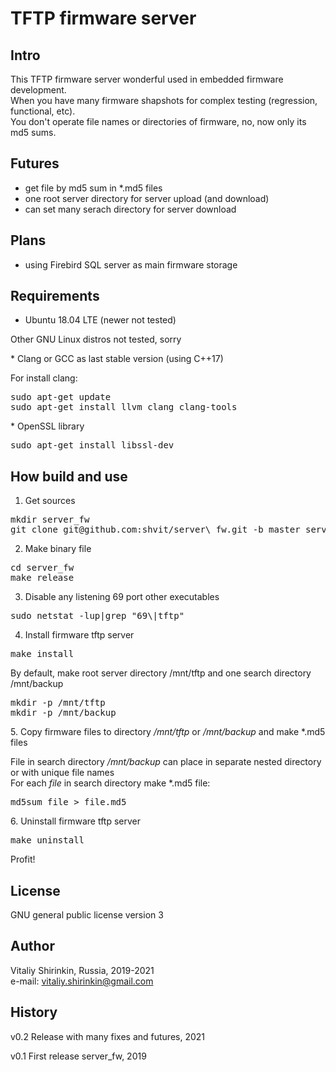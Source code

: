 # TFTP firmware server

## Intro

This TFTP firmware server wonderful used in embedded firmware development.<br>
When you have many firmware shapshots for complex testing (regression, functional, etc).<br>
You don't operate file names or directories of firmware, no, now only its md5 sums.

## Futures

* get file by md5 sum in *.md5 files
* one root server directory for server upload (and download)
* can set many serach directory for server download

## Plans

* using Firebird SQL server as main firmware storage

## Requirements

* Ubuntu 18.04 LTE (newer not tested)
<p>
Other GNU Linux distros not tested, sorry
</p>
* Clang or GCC as last stable version (using C++17)
<p>
For install clang:
</p>
<pre>
sudo apt-get update
sudo apt-get install llvm clang clang-tools
</pre>
* OpenSSL library
<pre>
sudo apt-get install libssl-dev
</pre>

## How build and use
1. Get sources 
<pre>
mkdir server_fw
git clone git@github.com:shvit/server\_fw.git -b master server_fw
</pre>
2. Make binary file
<pre>
cd server_fw
make release
</pre>
3. Disable any listening 69 port other executables
<pre>
sudo netstat -lup|grep "69\|tftp"
</pre>
4. Install firmware tftp server
<p>
<pre>
make install
</pre>
By default, make root server directory  /mnt/tftp  and one search directory /mnt/backup
<pre>
mkdir -p /mnt/tftp
mkdir -p /mnt/backup
</pre>
</p>
5. Copy firmware files to directory  <i>/mnt/tftp</i>  or  <i>/mnt/backup</i>  and make *.md5 files
<p>
File in search directory  <i>/mnt/backup</i>  can place in separate nested directory or with unique file names<br>
For each  <i>file</i>  in search directory make *.md5 file:
<pre>
md5sum file > file.md5
</pre>
</p>
<p>
6. Uninstall firmware tftp server
<pre>
make uninstall
</pre>
</p>

Profit!

## License

GNU general public license version 3

## Author
Vitaliy Shirinkin, Russia, 2019-2021<br>
e-mail: vitaliy.shirinkin@gmail.com

## History

v0.2 Release with many fixes and futures, 2021

v0.1 First release server_fw, 2019
